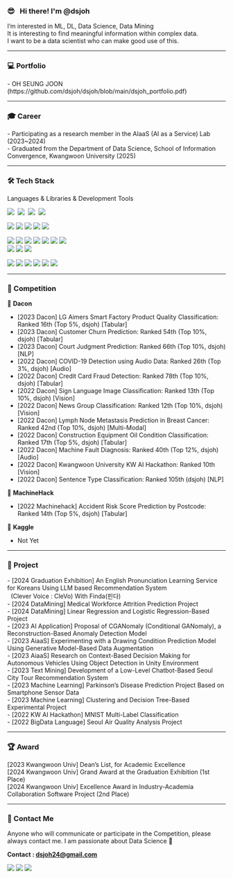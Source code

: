 ### 😎 &nbsp; Hi there! I'm <b> @dsjoh</b> <br/> 
<p>
I’m interested in ML, DL, Data Science, Data Mining </br>
It is interesting to find meaningful information within complex data. </br>
I want to be a data scientist who can make good use of this. </br>
</p>

-----------------------------------------------------

### 💻 Portfolio
<p>
-  OH SEUNG JOON (https://github.com/dsjoh/dsjoh/blob/main/dsjoh_portfolio.pdf) </br>
</p>

-----------------------------------------------------
### 🎓 Career
<p>
-  Participating as a research member in the AIaaS (AI as a Service) Lab (2023~2024) </br>
-  Graduated from the Department of Data Science, School of Information Convergence, Kwangwoon University (2025) </br>
</p>

-----------------------------------------------------


### 🛠 Tech Stack
Languages & Libraries & Development Tools </b>
<p>
 <img src="https://img.shields.io/badge/C-A8B9CC?style=flat-square&logo=C&logoColor=white"/></a>&nbsp
 <img src="https://img.shields.io/badge/C++-00599C?style=flat-square&logo=C%2B%2B&logoColor=white"/></a>&nbsp 
 <img src="https://img.shields.io/badge/Python-3766AB?style=flat-square&logo=Python&logoColor=white"/></a>&nbsp 
 <img src="https://img.shields.io/badge/Java-007396?style=flat-square&logo=Java&logoColor=white"/></a>&nbsp </br>
 
 <img src="https://img.shields.io/badge/PyTorch-EE4C2C?style=flat-square&logo=pytorch&logoColor=white"/></a> 
 <img src="https://img.shields.io/badge/TensorFlow-FF6F00?style=flat-square&logo=tensorflow&logoColor=white"/></a> 
 <img src="https://img.shields.io/badge/Scikit Learn-F7931E?style=flat-square&logo=scikitlearn&logoColor=white"/></a> 
 <img src="https://img.shields.io/badge/Pandas-150458?style=flat-square&logo=pandas&logoColor=white"/></a>
 <img src="https://img.shields.io/badge/OpenCV-5C3EE8?style=flat-square&logo=opencv&logoColor=white"/></a></br>
 
 <img src="https://img.shields.io/badge/Git-F05032?style=flat-square&logo=Git&logoColor=white"/></a> 
 <img src="https://img.shields.io/badge/Jupyter-F37626?style=flat-square&logo=Jupyter&logoColor=white"/></a> 
 <img src="https://img.shields.io/badge/Anaconda-44A833?style=flat-square&logo=anaconda&logoColor=white"/></a> 
 <img src="https://img.shields.io/badge/Visual Studio Code-007ACC?style=flat-square&logo=VisualStudioCode&logoColor=white"/></a> 
 <img src="https://img.shields.io/badge/Visual Studio-5C2D91?style=flat-square&logo=VisualStudio&logoColor=white"/></a>
 <img src="https://img.shields.io/badge/IntelliJ-000000?style=flat-square&logo=intellijidea&logoColor=white"/></a> 
 <img src="https://img.shields.io/badge/Android-3DDC84?style=flat-square&logo=Android&logoColor=white"/></a>  
 <img src="https://img.shields.io/badge/Linux-FCC624?style=flat-square&logo=linux&logoColor=white"/></a>
 <img src="https://img.shields.io/badge/Docker-2496ED?style=flat-square&logo=docker&logoColor=white"/></a>
 <img src="https://img.shields.io/badge/MySQL-4479A1?style=flat-square&logo=mysql&logoColor=white"/></a> </br>
 
 <img src="https://img.shields.io/badge/Slack-4A154B?style=flat-square&logo=slack&logoColor=white"/></a>
 <img src="https://img.shields.io/badge/Figma-F24E1E?style=flat-square&logo=figma&logoColor=white"/></a>
 <img src="https://img.shields.io/badge/Notion-000000?style=flat-square&logo=notion&logoColor=white"/></a>
 <img src="https://img.shields.io/badge/Disocrd-5865F2?style=flat-square&logo=discord&logoColor=white"/></a>
 <img src="https://img.shields.io/badge/Zoom-0B5CFF?style=flat-square&logo=zoom&logoColor=white"/></a>
 <img src="https://img.shields.io/badge/Google Meet-00897B?style=flat-square&logo=googlemeet&logoColor=white"/></a>
</p>

-----------------------------------------------------

### 🏅 Competition
<p>

🥇 **Dacon** </b> <br>
-  [2023 Dacon] LG Aimers Smart Factory Product Quality Classification: Ranked 16th (Top 5%, dsjoh) [Tabular]
-  [2023 Dacon] Customer Churn Prediction: Ranked 54th (Top 10%, dsjoh) [Tabular]
-  [2023 Dacon] Court Judgment Prediction: Ranked 66th (Top 10%, dsjoh) [NLP]
-  [2022 Dacon] COVID-19 Detection using Audio Data: Ranked 26th (Top 3%, dsjoh) [Audio]
-  [2022 Dacon] Credit Card Fraud Detection: Ranked 78th (Top 10%, dsjoh) [Tabular]
-  [2022 Dacon] Sign Language Image Classification: Ranked 13th (Top 10%, dsjoh) [Vision]
-  [2022 Dacon] News Group Classification: Ranked 12th (Top 10%, dsjoh) [Vision]
-  [2022 Dacon] Lymph Node Metastasis Prediction in Breast Cancer: Ranked 42nd (Top 10%, dsjoh) [Multi-Modal]
-  [2022 Dacon] Construction Equipment Oil Condition Classification: Ranked 17th (Top 5%, dsjoh) [Tabular]
-  [2022 Dacon] Machine Fault Diagnosis: Ranked 40th (Top 12%, dsjoh) [Audio]
-  [2022 Dacon] Kwangwoon University KW AI Hackathon: Ranked 10th [Vision]
-  [2022 Dacon] Sentence Type Classification: Ranked 105th (dsjoh) [NLP]

🥈 **MachineHack** </b> <br>
  - [2022 Machinehack] Accident Risk Score Prediction by Postcode: Ranked 14th (Top 5%, dsjoh) [Tabular]

🥉 **Kaggle** </b> <br>
  - Not Yet
 
</p>

-----------------------------------------------------

### 🎯 Project
<p>
-  [2024 Graduation Exhibition] An English Pronunciation Learning Service for Koreans Using LLM based Recommendation System </br>
   &nbsp&nbsp(Clever Voice : CleVo) With Finda(핀다) </br>
-  [2024 DataMining] Medical Workforce Attrition Prediction Project </br>
-  [2024 DataMining] Linear Regression and Logistic Regression-Based Project </br>
-  [2023 AI Application] Proposal of CGANomaly (Conditional GANomaly), a Reconstruction-Based Anomaly Detection Model </br>
-  [2023 AiaaS] Experimenting with a Drawing Condition Prediction Model Using Generative Model-Based Data Augmentation </br>
-  [2023 AiaaS] Research on Context-Based Decision Making for Autonomous Vehicles Using Object Detection in Unity Environment </br>
-  [2023 Text Mining] Development of a Low-Level Chatbot-Based Seoul City Tour Recommendation System </br>
-  [2023 Machine Learning] Parkinson’s Disease Prediction Project Based on Smartphone Sensor Data </br>
-  [2023 Machine Learning] Clustering and Decision Tree-Based Experimental Project </br>
-  [2022 KW AI Hackathon] MNIST Multi-Label Classification </br>
-  [2022 BigData Language] Seoul Air Quality Analysis Project
</p>

-----------------------------------------------------

### 🏆 Award
<p>
[2023 Kwangwoon Univ] Dean’s List, for Academic Excellence <br>
[2024 Kwangwoon Univ] Grand Award at the Graduation Exhibition (1st Place) <br>
[2024 Kwangwoon Univ] Excellence Award in Industry-Academia Collaboration Software Project (2nd Place) <br>
</p>


-----------------------------------------------------

### 📢 Contact Me
<p>
 Anyone who will communicate or participate in the Competition, please always contact me. I am passionate about Data Science 👀 <br>
 
 **Contact : dsjoh24@gmail.com** <br>
 
 <a href="mailto:dsjoh24@gmail.com"><img src="https://img.shields.io/badge/Gmail-d14836?style=flat-square&logo=Gmail&logoColor=white&link=viliketh1s98@naver.com"/></a>
 <a href="https://dacon.io/myprofile/445044/home"><img src="https://img.shields.io/badge/Dacon-3B7BDE?style=flat-square&logo=Dacon&logoColor=white&link=viliketh1s98@naver.com"/></a>
 <a href="https://www.kaggle.com/dsjoh24" target="_blank"><img src="https://img.shields.io/badge/Kaggle-20BEFF?style=flat-square&logo=Kaggle&logoColor=white"/></a>
</p><br>
  
  
  <!---
dsjoh/dsjoh is a ✨ special ✨ repository because its `README.md` (this file) appears on your GitHub profile.
You can click the Preview link to take a look at your changes.
 <a href="https://www.linkedin.com/in/dsjoh24/"><img src="https://img.shields.io/badge/LinkedIn-0A66C2?style=flat-square&logo=LinkedIn&logoColor=#0A66C2"/></a>

--->
